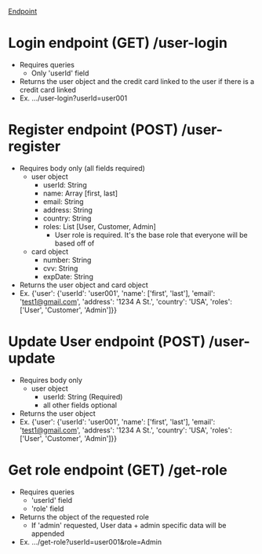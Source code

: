 [Endpoint](https://2va96t2eh7.execute-api.us-west-2.amazonaws.com/dev)

# Login endpoint (GET) /user-login
- Requires queries
  - Only 'userId' field
- Returns the user object and the credit card linked to the user if there is a credit card linked
- Ex.
    .../user-login?userId=user001

# Register endpoint (POST) /user-register
- Requires body only (all fields required)
  - user object
    - userId: String
    - name: Array [first, last]
    - email: String
    - address: String
    - country: String
    - roles: List [User, Customer, Admin]
      - User role is required. It's the base role that everyone will be based off of
  - card object
    - number: String
    - cvv: String
    - expDate: String
- Returns the user object and card object
- Ex.
    {'user': {'userId': 'user001', 'name': ['first', 'last'], 'email': 'test1@gmail.com', 'address': '1234 A St.', 'country': 'USA', 'roles': ['User', 'Customer', 'Admin']}}

# Update User endpoint (POST) /user-update
- Requires body only
  - user object
    - userId: String (Required)
    - all other fields optional
- Returns the user object
- Ex.
    {'user': {'userId': 'user001', 'name': ['first', 'last'], 'email': 'test1@gmail.com', 'address': '1234 A St.', 'country': 'USA', 'roles': ['User', 'Customer', 'Admin']}}

# Get role endpoint (GET) /get-role
- Requires queries
  - 'userId' field
  - 'role' field
- Returns the object of the requested role
  - If 'admin' requested, User data + admin specific data will be appended
- Ex.
    .../get-role?userId=user001&role=Admin